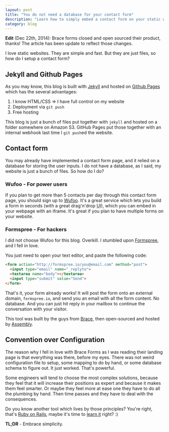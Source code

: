```yaml
---
layout: post
title: "You do not need a database for your contact form"
description: "Learn how to simply embed a contact form on your static website"
category: blog
---
```


**Edit** (Dec 22th, 2014): Brace forms closed and open sourced their product, thanks! The article has been update to reflect those changes.

I love static websites. They are simple and fast. But they are just files, so how do I setup a contact form?

## Jekyll and Github Pages

As you may know, this blog is built with [Jekyll](http://jekyllrb.com/) and hosted on [Github Pages](https://pages.github.com/) which has the several advantages:

1. I know HTML/CSS ⇒ I have full control on my website
1. Deployment via `git push`
1. Free hosting

This blog is just a bunch of files put together with `jekyll` and hosted on a folder somewhere on Amazon S3. GitHub Pages put those together with an internal webhook last time I `git push`ed the website.

## Contact form

You may already have implemented a contact form page, and it relied on a database for storing the user inputs. I do not have a database, as I said, my website is just a bunch of files. So how do I do?

### Wufoo - For power users

If you plan to get more than 5 contacts per day through this contact form page, you should sign up to [Wufoo](http://www.wufoo.com/). It's a great service which lets you build a form in seconds (with a great drag'n'drop <acronym title="User Interface">UI</acronym>), which you can embed in your webpage with an iframe. It's great if you plan to have multiple forms on your website.

### Formspree - For hackers

I did not choose Wufoo for this blog. Overkill. I stumbled upon [Formspree](http://formspree.io/), and I fell in love.

You just need to open your text editor, and paste the following code:

```html
<form action="http://formspree.io/you@email.com" method="post">
  <input type="email" name="_replyto">
  <textarea name="body"></textarea>
  <input type="submit" value="Send">
</form>
```

That's it, your form already works! It will post the form onto an external domain, `formspree.io`, and send you an email with all the form content. No database. And you can just hit reply in your mailbox to continue the conversation with your visitor.

This tool was built by the guys from [Brace](http://brace.io/), then open-sourced and hosted by [Assembly](https://assembly.com/formspree).

## Convention over Configuration

The reason why I fell in love with Brace Forms as I was reading their landing page is that everything was there, before my eyes. There was not weird configuration file to setup, some mapping to do by hand, or some database schema to figure out. It just worked. That's powerful.

Some engineers will tend to choose the most complex solutions, because they feel that it will increase their positions as expert and because it makes them feel smarter. Or maybe they feel more at ease one they have to do all the plumbing by hand. Then time passes and they have to deal with the consequences.

Do you know another tool which lives by those principles? You're right, that's [Ruby on Rails](http://www.rubyonrails.org), maybe it's time to [learn it](http://www.lewagon.org/) right? :)

**TL;DR** - Embrace simplicity.
